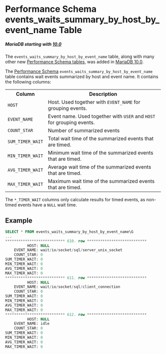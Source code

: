 # Performance Schema events_waits_summary_by_host_by_event_name Table

##### MariaDB starting with [10.0](/kb/en/what-is-mariadb-100/)

The `events_waits_summary_by_host_by_event_name` table, along with many other new [Performance Schema tables](/sql-statements-structure/sql-statements/administrative-sql-statements/system-tables/performance-schema/performance-schema-tables/list-of-performance-schema-tables/), was added in [MariaDB 10.0](/kb/en/what-is-mariadb-100/).

The [Performance Schema](/sql-statements-structure/sql-statements/administrative-sql-statements/system-tables/performance-schema/) `events_waits_summary_by_host_by_event_name` table contains wait events summarized by host and event name. It contains the following columns:

<table><tbody><tr><th>Column</th><th>Description</th></tr>
<tr><td><code>HOST</code></td><td>Host. Used together with <code>EVENT_NAME</code> for grouping events.</td></tr>
<tr><td><code>EVENT_NAME</code></td><td>Event name. Used together with <code>USER</code> and <code>HOST</code> for grouping events.</td></tr>
<tr><td><code>COUNT_STAR</code></td><td>Number of summarized events</td></tr>
<tr><td><code>SUM_TIMER_WAIT</code></td><td>Total wait time of the summarized events that are timed.</td></tr>
<tr><td><code>MIN_TIMER_WAIT</code></td><td>Minimum wait time of the summarized events that are timed.</td></tr>
<tr><td><code>AVG_TIMER_WAIT</code></td><td>Average wait time of the summarized events that are timed.</td></tr>
<tr><td><code>MAX_TIMER_WAIT</code></td><td>Maximum wait time of the summarized events that are timed.</td></tr>
</tbody></table>

The `*_TIMER_WAIT` columns only calculate results for timed events, as non-timed events have a `NULL` wait time.

## Example

```sql
SELECT * FROM events_waits_summary_by_host_by_event_name\G
...
*************************** 610. row ***************************
          HOST: NULL
    EVENT_NAME: wait/io/socket/sql/server_unix_socket
    COUNT_STAR: 0
SUM_TIMER_WAIT: 0
MIN_TIMER_WAIT: 0
AVG_TIMER_WAIT: 0
MAX_TIMER_WAIT: 0
*************************** 611. row ***************************
          HOST: NULL
    EVENT_NAME: wait/io/socket/sql/client_connection
    COUNT_STAR: 0
SUM_TIMER_WAIT: 0
MIN_TIMER_WAIT: 0
AVG_TIMER_WAIT: 0
MAX_TIMER_WAIT: 0
*************************** 612. row ***************************
          HOST: NULL
    EVENT_NAME: idle
    COUNT_STAR: 0
SUM_TIMER_WAIT: 0
MIN_TIMER_WAIT: 0
AVG_TIMER_WAIT: 0
MAX_TIMER_WAIT: 0
```